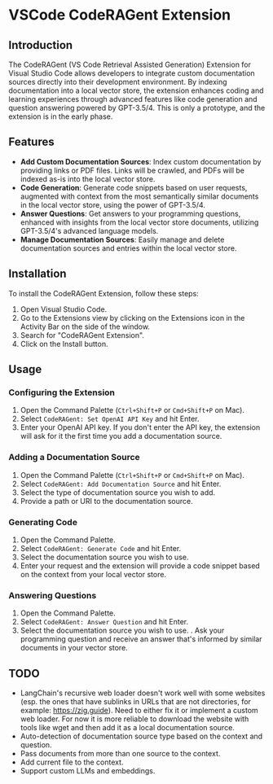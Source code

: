 # VSCode CodeRAGent Extension

## Introduction
The CodeRAGent (VS Code Retrieval Assisted Generation) Extension for Visual Studio Code allows developers to integrate custom documentation sources directly into their development environment. By indexing documentation into a local vector store, the extension enhances coding and learning experiences through advanced features like code generation and question answering powered by GPT-3.5/4.
This is only a prototype, and the extension is in the early phase. 

## Features
- **Add Custom Documentation Sources**: Index custom documentation by providing links or PDF files. Links will be crawled, and PDFs will be indexed as-is into the local vector store.
- **Code Generation**: Generate code snippets based on user requests, augmented with context from the most semantically similar documents in the local vector store, using the power of GPT-3.5/4.
- **Answer Questions**: Get answers to your programming questions, enhanced with insights from the local vector store documents, utilizing GPT-3.5/4's advanced language models.
- **Manage Documentation Sources**: Easily manage and delete documentation sources and entries within the local vector store.

## Installation
To install the CodeRAGent Extension, follow these steps:
1. Open Visual Studio Code.
2. Go to the Extensions view by clicking on the Extensions icon in the Activity Bar on the side of the window.
3. Search for "CodeRAGent Extension".
4. Click on the Install button.

## Usage
### Configuring the Extension
1. Open the Command Palette (`Ctrl+Shift+P` or `Cmd+Shift+P` on Mac).
2. Select `CodeRAGent: Set OpenAI API Key` and hit Enter.
3. Enter your OpenAI API key.
If you don't enter the API key, the extension will ask for it the first time you add a documentation source.

### Adding a Documentation Source
1. Open the Command Palette (`Ctrl+Shift+P` or `Cmd+Shift+P` on Mac).
2. Select `CodeRAGent: Add Documentation Source` and hit Enter.
3. Select the type of documentation source you wish to add.
4. Provide a path or URI to the documentation source.

### Generating Code
1. Open the Command Palette.
2. Select `CodeRAGent: Generate Code` and hit Enter.
3. Select the documentation source you wish to use.
4. Enter your request and the extension will provide a code snippet based on the context from your local vector store.

### Answering Questions
1. Open the Command Palette.
2. Select `CodeRAGent: Answer Question` and hit Enter.
3. Select the documentation source you wish to use.
. Ask your programming question and receive an answer that's informed by similar documents in your vector store.

## TODO
- LangChain's recursive web loader doesn't work well with some websites (esp. the ones that have sublinks in URLs that are not directories, for example: https://zig.guide). Need to either fix it or implement a custom web loader. For now it is more reliable to download the website with tools like wget and then add it as a local documentation source.
- Auto-detection of documentation source type based on the context and question.
- Pass documents from more than one source to the context.
- Add current file to the context.
- Support custom LLMs and embeddings.